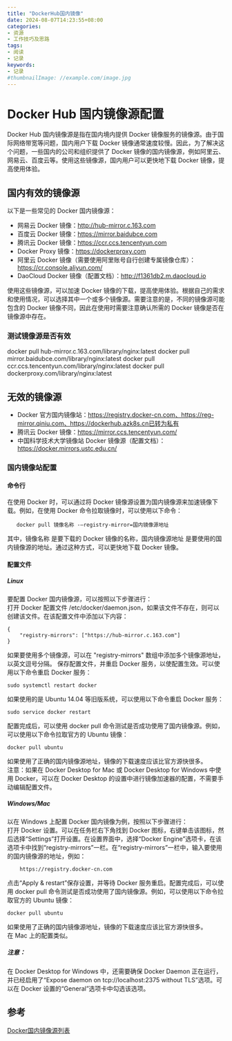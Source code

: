 ```yaml
---
title: "DockerHub国内镜像"
date: 2024-08-07T14:23:55+08:00
categories:
- 资源
- 工作技巧及思路
tags:
- 阅读
- 记录
keywords:
- 记录
#thumbnailImage: //example.com/image.jpg
---
```


<!--more-->

# Docker Hub 国内镜像源配置
Docker Hub 国内镜像源是指在国内境内提供 Docker 镜像服务的镜像源。由于国际网络带宽等问题，国内用户下载 Docker 镜像通常速度较慢。因此，为了解决这个问题，一些国内的公司和组织提供了 Docker 镜像的国内镜像源，例如阿里云、网易云、百度云等。使用这些镜像源，国内用户可以更快地下载 Docker 镜像，提高使用体验。

## 国内有效的镜像源
以下是一些常见的 Docker 国内镜像源：  
- 网易云 Docker 镜像：http://hub-mirror.c.163.com  
- 百度云 Docker 镜像：https://mirror.baidubce.com  
- 腾讯云 Docker 镜像：https://ccr.ccs.tencentyun.com  
- Docker Proxy 镜像：https://dockerproxy.com  
- 阿里云 Docker 镜像（需要使用阿里账号自行创建专属镜像仓库）：https://cr.console.aliyun.com/  
- DaoCloud Docker 镜像（配置文档）：http://f1361db2.m.daocloud.io  

使用这些镜像源，可以加速 Docker 镜像的下载，提高使用体验。根据自己的需求和使用情况，可以选择其中一个或多个镜像源。需要注意的是，不同的镜像源可能包含的 Docker 镜像不同，因此在使用时需要注意确认所需的 Docker 镜像是否在镜像源中存在。

### 测试镜像源是否有效
docker pull hub-mirror.c.163.com/library/nginx:latest
docker pull mirror.baidubce.com/library/nginx:latest
docker pull ccr.ccs.tencentyun.com/library/nginx:latest
docker pull dockerproxy.com/library/nginx:latest
## 无效的镜像源
- Docker 官方国内镜像站：https://registry.docker-cn.com、https://reg-mirror.qiniu.com、https://dockerhub.azk8s.cn已转为私有
- 腾讯云 Docker 镜像：https://mirror.ccs.tencentyun.com/
- 中国科学技术大学镜像站 Docker 镜像源（配置文档）：https://docker.mirrors.ustc.edu.cn/
### 国内镜像站配置
#### 命令行
在使用 Docker 时，可以通过将 Docker 镜像源设置为国内镜像源来加速镜像下载。例如，在使用 Docker 命令拉取镜像时，可以使用以下命令：  
```
   docker pull 镜像名称 -–registry-mirror=国内镜像源地址
```  
其中，镜像名称 是要下载的 Docker 镜像的名称，国内镜像源地址 是要使用的国内镜像源的地址。通过这种方式，可以更快地下载 Docker 镜像。

#### 配置文件
##### Linux 
要配置 Docker 国内镜像源，可以按照以下步骤进行：  
打开 Docker 配置文件 /etc/docker/daemon.json，如果该文件不存在，则可以创建该文件。在该配置文件中添加以下内容：
```
{
    "registry-mirrors": ["https://hub-mirror.c.163.com"]
}
```
如果要使用多个镜像源，可以在 "registry-mirrors" 数组中添加多个镜像源地址，以英文逗号分隔。
保存配置文件，并重启 Docker 服务，以使配置生效。可以使用以下命令重启 Docker 服务：
```
sudo systemctl restart docker
```
如果使用的是 Ubuntu 14.04 等旧版系统，可以使用以下命令重启 Docker 服务：
```
sudo service docker restart
```
配置完成后，可以使用 docker pull 命令测试是否成功使用了国内镜像源。例如，可以使用以下命令拉取官方的 Ubuntu 镜像：
```
docker pull ubuntu
```
如果使用了正确的国内镜像源地址，镜像的下载速度应该比官方源快很多。  
注意：如果在 Docker Desktop for Mac 或 Docker Desktop for Windows 中使用 Docker，可以在 Docker Desktop 的设置中进行镜像加速器的配置，不需要手动编辑配置文件。  
##### Windows/Mac  
以在 Windows 上配置 Docker 国内镜像为例，按照以下步骤进行：  
打开 Docker 设置。可以在任务栏右下角找到 Docker 图标，右键单击该图标，然后选择“Settings”打开设置。在设置界面中，选择“Docker Engine”选项卡，在该选项卡中找到“registry-mirrors”一栏。在“registry-mirrors”一栏中，输入要使用的国内镜像源的地址，例如：
```
    https://registry.docker-cn.com
```
点击“Apply & restart”保存设置，并等待 Docker 服务重启。配置完成后，可以使用 docker pull 命令测试是否成功使用了国内镜像源。例如，可以使用以下命令拉取官方的 Ubuntu 镜像：
```
docker pull ubuntu
```
如果使用了正确的国内镜像源地址，镜像的下载速度应该比官方源快很多。  
在 Mac 上的配置类似。  
##### 注意：
在 Docker Desktop for Windows 中，还需要确保 Docker Daemon 正在运行，并已经启用了“Expose daemon on tcp://localhost:2375 without TLS”选项。可以在 Docker 设置的“General”选项卡中勾选该选项。


## 参考

[Docker国内镜像源列表](https://blog.csdn.net/sxf1061700625/article/details/140895299)